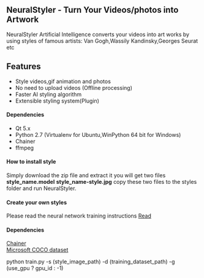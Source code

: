 ## NeuralStyler - Turn Your Videos/photos into Artwork

NeuralStyler Artificial Intelligence converts your videos into art works by using styles of famous artists: Van Gogh,Wassily Kandinsky,Georges Seurat etc

Features
--------
* Style videos,gif animation and photos
* No need to upload videos (Offline processing)
* Faster AI styling algorithm
* Extensible styling system(Plugin)

#### Dependencies
* Qt 5.x
* Python 2.7 (Virtualenv for Ubuntu,WinPython 64 bit for Windows)
* Chainer
* ffmpeg

#### How to install style</h3>
Simply download the zip file and extract it you will get two files<br>
	 **style_name.model** 
	 **style_name-style.jpg**
	 copy these two files to the styles folder and run NeuralStyler.

#### Create your own styles
Please read the neural network training instructions
[Read](https://github.com/yusuketomoto/chainer-fast-neuralstyle#train)

#### Dependencies
[Chainer](http://chainer.org) <br>
[Microsoft COCO dataset](http://mscoco.org/dataset/#download)

python train.py -s (style_image_path) -d (training_dataset_path) -g (use_gpu ? gpu_id : -1)
